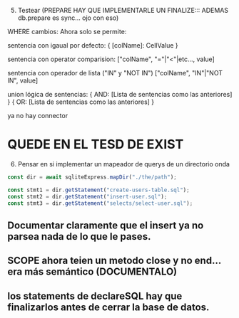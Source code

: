5) Testear
(PREPARE HAY QUE IMPLEMENTARLE UN FINALIZE::: ADEMAS db.prepare es sync... ojo con eso)

WHERE cambios: Ahora solo se permite:

sentencia con igaual por defecto:
{ [colName]: CellValue }

sentencia con operator comparision:
["colName", "="|"<"|etc..., value]

sentencia con operador de lista ("IN" y "NOT IN")
["colName", "IN"|"NOT IN", value]

union lógica de sentencias:
{
    AND: [Lista de sentencias como las anteriores]
}
{
    OR:  [Lista de sentencias como las anteriores]
}

ya no hay connector

# QUEDE EN EL TESD DE EXIST

6) Pensar en si implementar un mapeador de querys de un directorio onda

```js
const dir = await sqliteExpress.mapDir("./the/path");

const stmt1 = dir.getStatement("create-users-table.sql");
const stmt2 = dir.getStatement("insert-user.sql");
const stmt3 = dir.getStatement("selects/select-user.sql");
```

## Documentar claramente que el insert ya no parsea nada de lo que le pases.

## SCOPE ahora teien un metodo close y no end... era más semántico (DOCUMENTALO)

## los statements de declareSQL hay que finalizarlos antes de cerrar la base de datos.